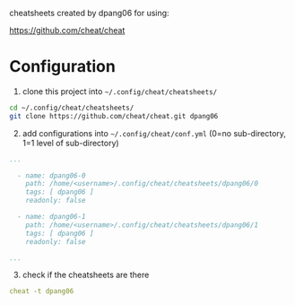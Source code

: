 cheatsheets created by dpang06 for using:

https://github.com/cheat/cheat


# Configuration
1. clone this project into `~/.config/cheat/cheatsheets/`
```bash
cd ~/.config/cheat/cheatsheets/
git clone https://github.com/cheat/cheat.git dpang06
```

2. add configurations into `~/.config/cheat/conf.yml` (0=no sub-directory, 1=1 level of sub-directory)
```yml
...

  - name: dpang06-0
    path: /home/<username>/.config/cheat/cheatsheets/dpang06/0
    tags: [ dpang06 ]
    readonly: false

  - name: dpang06-1
    path: /home/<username>/.config/cheat/cheatsheets/dpang06/1
    tags: [ dpang06 ]
    readonly: false

...
```

3. check if the cheatsheets are there
```yml
cheat -t dpang06
```